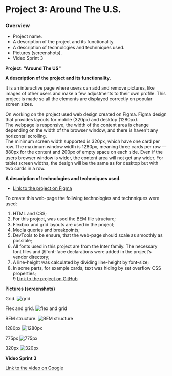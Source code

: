 # Project 3: Around The U.S.

### Overview

- Project name.
- A description of the project and its functionality.
- A description of technologies and technniques used.
- Pictures (screenshots).
- Video Sprint 3

**Project: "Around The US"**

**A description of the project and its functionality.**

It is an interactive page where users can add and remove pictures, like images of other users and make a few adjustments to their own profile.
This project is made so all the elements are displayed correctly on popular screen sizes.

On working on the project used web design created on Figma. Figma design that provides layouts for mobile (320px) and desktop (1280px).  
The webpage is responsive, the width of the content area is change depending on the width of the browser window, and there is haven't any horizontal scrolling.  
The minimum screen width supported is 320px, which have one card per row. The maximum window width is 1280px, meaning three cards per row — 880px for the content and 200px of empty space on each side. Even if the users browser window is wider, the content area will not get any wider. For tablet screen widths, the design will be the same as for desktop but with two cards in a row.

**A description of technologies and technniques used.**

- [Link to the project on Figma](https://www.figma.com/file/ii4xxsJ0ghevUOcssTlHZv/Sprint-3%3A-Around-the-US?node-id=0%3A1)

To create this web-page the follwing technologies and technniques were used:

1. HTML and CSS;
2. For this project, was used the BEM file structure;
3. Flexbox and grid layouts are used in the project;
4. Media queries and breakpoints;
5. DevTools to be ensure, that the web-page should scale as smoothly as possible;
6. All fonts used in this project are from the Inter family. The necessary font files and @font-face declarations were added in the project’s vendor directory;
7. A line-height was calculated by dividing line-height by font-size;
8. In some parts, for example cards, text was hiding by set overflow CSS properties;  
   9 [Link to the project on GitHub](https://github.com/Goldshtern/se_project_aroundtheus.git)

**Pictures (screenshots)**

Grid.
![grid](./images/demo/BEM%20file%20stucture.png)

Flex and grid.
![flex and grid](./images/demo/flex%20and%20grid.png)

BEM structure.
![BEM structure](./images/demo/BEM%20file%20stucture.png)

1280px
![1280px](./images/demo/1280px.png)

775px
![775px](./images/demo/775px.png)

320px
![320px](./images/demo/320px.png)

**Video Sprint 3**

[Link to the video on Google](https://drive.google.com/file/d/1bZXODnI3CCg9W3Y9evjqe8X6lOAgT9yq/view?usp=share_link)
